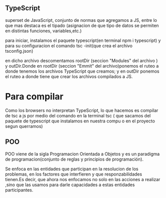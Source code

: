 ## TypeScript

superset de JavaScript, conjunto de normas que agregamos a JS, entre lo que mas destaca es el tipado (asignacion de que tipo de datos se permiten en distintas funciones, variables,etc.)

para iniciar, instalamos el paquete typescript(en terminal npm i typescript)
y para su configuracion el comando tsc -init(que crea el archivo tsconfig.json)
 
en dicho archivo descomentamos rootDir (seccion "Modules" del archivo ) y outDir.Donde en rootDir (seccion "Emmit" del archivo)ponemos el ruteo a donde tenemos los archivos TypeScript que creamos; y en outDir ponemos el ruteo a donde tiene que crear los archivos compilados a JS.

# Para compilar
Como los browsers no interpretan TypeScript, lo que hacemos es compilar de tsc a js por medio del comando en la terminal tsc ( que sacamos del paquete de typescript que instalamos en nuestra compu o en el proyecto segun querramos)


## POO

POO viene de la sigla Programacion Orientada a Objetos y es un paradigma de programacion(conjunto de reglas y principios de programación).

Se enfoca en las entidades que participan en la resolucion de los problemas, en los factores que interfieren y que responzabilidades tienen.Es decir, que ahora nos enfocamos no solo en las acciones a realizar ,sino que las usamos para darle capacidades a estas entidades participantes.


